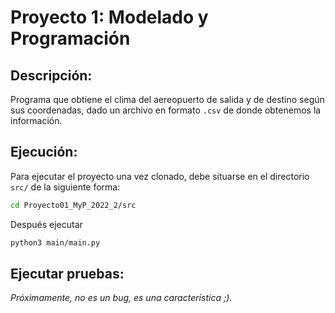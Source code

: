 # Proyecto 1: Modelado y Programación 

## Descripción:
Programa que obtiene el clima del aereopuerto de salida y de destino según sus coordenadas, dado 
un archivo en formato `.csv` de donde obtenemos la información. 

## Ejecución: 
Para ejecutar el proyecto una vez clonado, debe situarse en el directorio `src/` de la siguiente forma: 

```sh
cd Proyecto01_MyP_2022_2/src
```

Después ejecutar

``` sh
python3 main/main.py
```

## Ejecutar pruebas: 
_Próximamente, no es un bug, es una característica ;)_.
